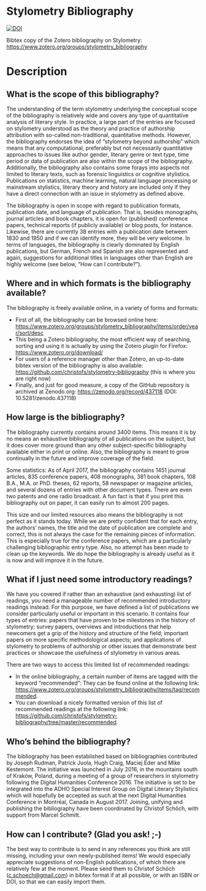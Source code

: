 # Stylometry Bibliography

[![DOI](https://zenodo.org/badge/DOI/10.5281/zenodo.591819.svg)](https://doi.org/10.5281/zenodo.591819)

Bibtex copy of the Zotero bibliography on Stylometry: https://www.zotero.org/groups/stylometry_bibliography

# Description

## What is the scope of this bibliography?

The understanding of the term stylometry underlying the conceptual scope of the bibliography is relatively wide and covers any type of quantitative analysis of literary style. In practice, a large part of the entries are focused on stylometry understood as the theory and practice of authorship attribution with so-called non-traditional, quantitative methods. However, the bibliography endorses the idea of “stylometry beyond authorship” which means that any computational, preferably but not necessarily quantitative approaches to issues like author gender, literary genre or text type, time period or data of publication are also within the scope of the bibliography. Additionally, the bibliography also contains some forays into aspects not limited to literary texts, such as forensic linguistics or cognitive stylistics. Publications on statistics, machine learning, natural language processing or mainstream stylistics, literary theory and history are included only if they have a direct connection with an issue in stylometry as defined above.

The bibliography is open in scope with regard to publication formats, publication date, and language of publication. That is, besides monographs, journal articles and book chapters, it is open for (published) conference papers, technical reports (if publicly available) or blog posts, for instance. Likewise, there are currently 38 entries with a publication date between 1830 and 1950 and if we can identify more, they will be very welcome. In terms of languages, the bibliography is clearly dominated by English publications, but German, French and Spanish are also represented and again, suggestions for additional titles in languages other than English are highly welcome (see below, “How can I contribute?”).

## Where and in which formats is the bibliography available?

The bibliography is freely available online, in a variety of forms and formats:

* First of all, the bibliography can be browsed online here: https://www.zotero.org/groups/stylometry_bibliography/items/order/year/sort/desc
* This being a Zotero bibliography, the most efficient way of searching, sorting and using it is actually by using the Zotero plugin for Firefox: https://www.zotero.org/download/
* For users of a reference manager other than Zotero, an up-to-date bibtex version of the bibliography is also available: https://github.com/christofs/stylometry-bibliography (this is where you are right now)
* Finally, and just for good measure, a copy of the GitHub repository is archived at Zenodo.org: https://zenodo.org/record/437118 (DOI: 10.5281/zenodo.437118)

## How large is the bibliography?

The bibliography currently contains around 3400 items. This means it is by no means an exhaustive bibliography of all publications on the subject, but it does cover more ground than any other subject-specific bibliography available either in print or online. Also, the bibliography is meant to grow continually in the future and improve coverage of the field.

Some statistics: As of April 2017, the bibliography contains 1451 journal articles, 835 conference papers, 408 monographs, 381 book chapters, 108 B.A., M.A. or PhD. theses, 62 reports, 58 newspaper or magazine articles, and several dozens of entries with other document types. There are even two patents and one radio broadcast. A fun fact is that if you print this bibliography out on paper, it can easily run to almost 200 pages.

This size and our limited resources also means the bibliography is not perfect as it stands today. While we are pretty confident that for each entry, the authors’ names, the title and the date of publication are complete and correct, this is not always the case for the remaining pieces of information. This is especially true for the conference papers, which are a particularly challenging bibliographic entry type. Also, no attempt has been made to clean up the keywords. We do hope the bibliography is already useful as it is now and will improve it in the future.

## What if I just need some introductory readings?

We have you covered if rather than an exhaustive (and exhausting) list of readings, you need a manageable number of recommended introductory readings instead. For this purpose, we have defined a list of publications we consider particularly useful or important in this scenario. It contains four types of entries: papers that have proven to be milestones in the history of stylometry; survey papers, overviews and introductions that help newcomers get a grip of the history and structure of the field; important papers on more specific methodological aspects; and applications of stylometry to problems of authorship or other issues that demonstrate best practices or showcase the usefulness of stylometry in various areas.

There are two ways to access this limited list of recommended readings:

* In the online bibliography, a certain number of items are tagged with the keyword “recommended”: They can be found online at the following link: https://www.zotero.org/groups/stylometry_bibliography/items/tag/recommended.
* You can download a nicely formatted version of this list of recommended readings at the following link: https://github.com/christofs/stylometry-bibliography/tree/master/recommended.

## Who’s behind the bibliography?

The bibliography has been established based on bibliographies contributed by Joseph Rudman, Patrick Juola, Hugh Craig, Maciej Eder and Mike Kestemont. The initiative was launched in July 2016, in the mountains south of Kraków, Poland, during a meeting of a group of researchers in stylometry following the Digital Humanities Conference 2016. The initiative is set to be integrated into the ADHO Special Interest Group on Digital Literary Stylistics which will hopefully be accepted as such at the next Digital Humanities Conference in Montréal, Canada in August 2017. Joining, unifying and publishing the bibliography have been coordinated by Christof Schöch, with support from Marcel Schmitt.

## How can I contribute? (Glad you ask! ;-)

The best way to contribute is to send in any references you think are still missing, including your own newly-published items! We would especially appreciate suggestions of non-English publications, of which there are relatively few at the moment. Please send them to Christof Schöch (c.schoech@gmail.com) in bibtex format if at all possible, or with an ISBN or DOI, so that we can easily import them.

